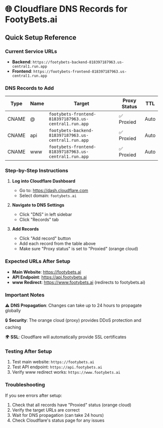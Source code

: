 # 🌐 Cloudflare DNS Records for FootyBets.ai

## Quick Setup Reference

### Current Service URLs
- **Backend**: `https://footybets-backend-818397187963.us-central1.run.app`
- **Frontend**: `https://footybets-frontend-818397187963.us-central1.run.app`

### DNS Records to Add

| Type | Name | Target | Proxy Status | TTL |
|------|------|--------|--------------|-----|
| CNAME | @ | `footybets-frontend-818397187963.us-central1.run.app` | ✅ Proxied | Auto |
| CNAME | api | `footybets-backend-818397187963.us-central1.run.app` | ✅ Proxied | Auto |
| CNAME | www | `footybets-frontend-818397187963.us-central1.run.app` | ✅ Proxied | Auto |

### Step-by-Step Instructions

1. **Log into Cloudflare Dashboard**
   - Go to: https://dash.cloudflare.com
   - Select domain: `footybets.ai`

2. **Navigate to DNS Settings**
   - Click "DNS" in left sidebar
   - Click "Records" tab

3. **Add Records**
   - Click "Add record" button
   - Add each record from the table above
   - Make sure "Proxy status" is set to "Proxied" (orange cloud)

### Expected URLs After Setup

- **Main Website**: https://footybets.ai
- **API Endpoint**: https://api.footybets.ai  
- **www Redirect**: https://www.footybets.ai (redirects to footybets.ai)

### Important Notes

⚠️ **DNS Propagation**: Changes can take up to 24 hours to propagate globally

🔒 **Security**: The orange cloud (proxy) provides DDoS protection and caching

🌍 **SSL**: Cloudflare will automatically provide SSL certificates

### Testing After Setup

1. Test main website: `https://footybets.ai`
2. Test API endpoint: `https://api.footybets.ai`
3. Verify www redirect works: `https://www.footybets.ai`

### Troubleshooting

If you see errors after setup:
1. Check that all records have "Proxied" status (orange cloud)
2. Verify the target URLs are correct
3. Wait for DNS propagation (can take 24 hours)
4. Check Cloudflare's status page for any issues 
